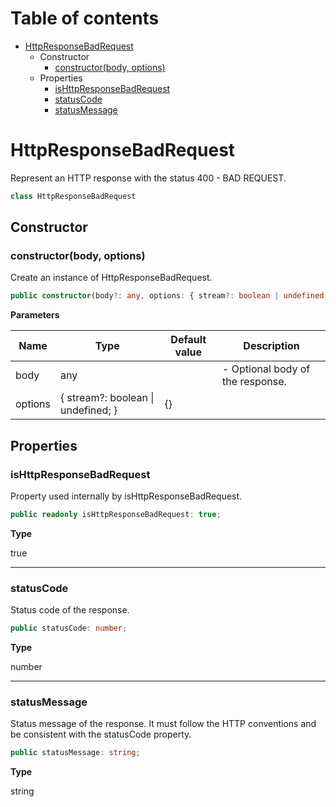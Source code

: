# Table of contents

* [HttpResponseBadRequest][ClassDeclaration-12]
    * Constructor
        * [constructor(body, options)][Constructor-12]
    * Properties
        * [isHttpResponseBadRequest][PropertyDeclaration-25]
        * [statusCode][PropertyDeclaration-26]
        * [statusMessage][PropertyDeclaration-27]

# HttpResponseBadRequest

Represent an HTTP response with the status 400 - BAD REQUEST.

```typescript
class HttpResponseBadRequest
```
## Constructor

### constructor(body, options)

Create an instance of HttpResponseBadRequest.

```typescript
public constructor(body?: any, options: { stream?: boolean | undefined; } = {});
```

**Parameters**

| Name    | Type                                   | Default value | Description                      |
| ------- | -------------------------------------- | ------------- | -------------------------------- |
| body    | any                                    |               | - Optional body of the response. |
| options | { stream?: boolean &#124; undefined; } | {}            |                                  |

## Properties

### isHttpResponseBadRequest

Property used internally by isHttpResponseBadRequest.

```typescript
public readonly isHttpResponseBadRequest: true;
```

**Type**

true

----------

### statusCode

Status code of the response.

```typescript
public statusCode: number;
```

**Type**

number

----------

### statusMessage

Status message of the response. It must follow the HTTP conventions
and be consistent with the statusCode property.

```typescript
public statusMessage: string;
```

**Type**

string

[ClassDeclaration-12]: httpresponsebadrequest.md#httpresponsebadrequest
[Constructor-12]: httpresponsebadrequest.md#constructorbody-options
[PropertyDeclaration-25]: httpresponsebadrequest.md#ishttpresponsebadrequest
[PropertyDeclaration-26]: httpresponsebadrequest.md#statuscode
[PropertyDeclaration-27]: httpresponsebadrequest.md#statusmessage